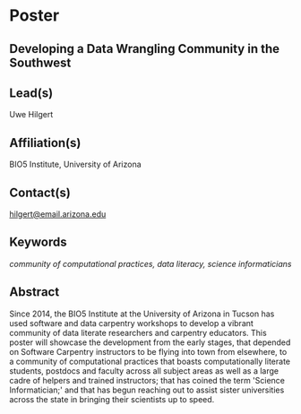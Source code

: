 # Poster

## **Developing a Data Wrangling Community in the Southwest**

## Lead(s)
Uwe Hilgert

## Affiliation(s)
BIO5 Institute, University of Arizona

## Contact(s)
hilgert@email.arizona.edu

## Keywords
*community of computational practices, data literacy, science informaticians*
 
## Abstract
Since 2014, the BIO5 Institute at the University of Arizona in Tucson has used software and data carpentry workshops to develop a vibrant community of data literate researchers and carpentry educators. This poster will showcase the development from the early stages, that depended on Software Carpentry instructors to be flying into town from elsewhere, to a community of computational practices that boasts computationally literate students, postdocs and faculty across all subject areas as well as a large cadre of helpers and trained instructors; that has coined the term 'Science Informatician;' and that has begun reaching out to assist sister universities across the state in bringing their scientists up to speed.
